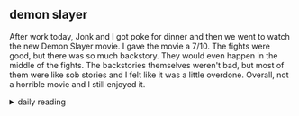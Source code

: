 ## demon slayer

After work today, Jonk and I got poke for dinner and then we went to watch the new Demon Slayer movie. I gave the movie a 7/10. The fights were good, but there was so much backstory. They would even happen in the middle of the fights. The backstories themselves weren't bad, but most of them were like sob stories and I felt like it was a little overdone. Overall, not a horrible movie and I still enjoyed it.

<details markdown="1">
<summary>daily reading</summary>

| {{ page.date | date: "%B %-d, %Y" }} |
| :-------------: |
| [Ex. 30; John 9; Prov. 6; Gal. 5]({% link _Bible/Bible-year-2.md %}) |
| [BC 33]({% link _bc/bc-month-1.md %}) |
| [The Nicene Creed](https://threeforms.org/the-nicene-creed/) |

</details>